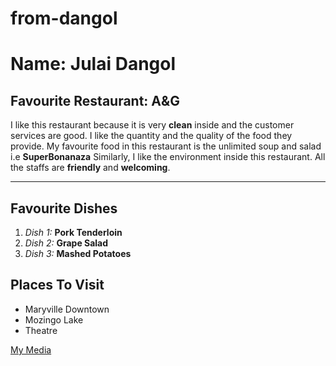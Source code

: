 # from-dangol
# Name: Julai Dangol
## Favourite Restaurant: A&G
I like this restaurant because it is very **clean** inside and the customer services are good. I like the quantity and the quality of the food they provide. My favourite food in this restaurant is the unlimited soup and salad i.e **SuperBonanaza** Similarly, I like the environment inside this restaurant. All the staffs are **friendly** and **welcoming**.

---

## Favourite Dishes
1. *Dish 1:* **Pork Tenderloin**
2. *Dish 2:* **Grape Salad**
3. *Dish 3:* **Mashed Potatoes**


## Places To Visit
* Maryville Downtown
* Mozingo Lake
* Theatre

[My Media](MyMedia.md)